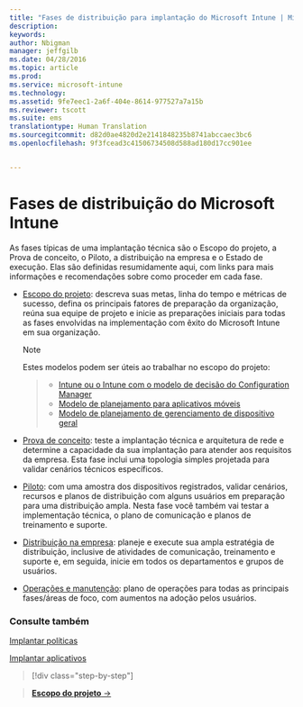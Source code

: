 ```yaml
---
title: "Fases de distribuição para implantação do Microsoft Intune | Microsoft Intune"
description: 
keywords: 
author: Nbigman
manager: jeffgilb
ms.date: 04/28/2016
ms.topic: article
ms.prod: 
ms.service: microsoft-intune
ms.technology: 
ms.assetid: 9fe7eec1-2a6f-404e-8614-977527a7a15b
ms.reviewer: tscott
ms.suite: ems
translationtype: Human Translation
ms.sourcegitcommit: d82d0ae4820d2e2141848235b8741abccaec3bc6
ms.openlocfilehash: 9f3fcead3c41506734508d588ad180d17cc901ee


---
```



# Fases de distribuição do Microsoft Intune
As fases típicas de uma implantação técnica são o Escopo do projeto, a Prova de conceito, o Piloto, a distribuição na empresa e o Estado de execução. Elas são definidas resumidamente aqui, com links para mais informações e recomendações sobre como proceder em cada fase.

-   [Escopo do projeto](project-scope.md): descreva suas metas, linha do tempo e métricas de sucesso, defina os principais fatores de preparação da organização, reúna sua equipe de projeto e inicie as preparações iniciais para todas as fases envolvidas na implementação com êxito do Microsoft Intune em sua organização.
     > [!NOTE]           
       Estes modelos podem ser úteis ao trabalhar no escopo do projeto:
        
    >- [Intune ou o Intune com o modelo de decisão do Configuration Manager](https://gallery.technet.microsoft.com/Intune-or-Intune-with-900e8a78)
    >- [Modelo de planejamento para aplicativos móveis](https://gallery.technet.microsoft.com/Mobile-app-planning-18689d59)
    >- [Modelo de planejamento de gerenciamento de dispositivo geral](https://gallery.technet.microsoft.com/General-device-management-334c3792)
    

-   [Prova de conceito](proof-of-concept.md): teste a implantação técnica e arquitetura de rede e determine a capacidade da sua implantação para atender aos requisitos da empresa. Esta fase inclui uma topologia simples projetada para validar cenários técnicos específicos.  

-   [Piloto](pilot.md): com uma amostra dos dispositivos registrados, validar cenários, recursos e planos de distribuição com alguns usuários em preparação para uma distribuição ampla.  Nesta fase você também vai testar a implementação técnica, o plano de comunicação e planos de treinamento e suporte.
-   [Distribuição na empresa](enterprise-rollout.md): planeje e execute sua ampla estratégia de distribuição, inclusive de atividades de comunicação, treinamento e suporte e, em seguida, inicie em todos os departamentos e grupos de usuários.

-   [Operações e manutenção](operations-and-maintenance.md): plano de operações para todas as principais fases/áreas de foco, com aumentos na adoção pelos usuários.

### Consulte também

[Implantar políticas](policy-rollout.md)

[Implantar aplicativos](application-rollout.md)


<!--
These should be linked to topics in the plan & design section once it is back in the TOC
## Rolling out policies and apps
These topics will help you plan for the rollout of new policies and apps:
-   **[Roll out policies](policy-rollout.md)**

-   **[Roll out apps](application-rollout.md)**
-->


>[!div class="step-by-step"]

>[**Escopo do projeto** &rarr;](project-scope.md)  



<!--HONumber=Jun16_HO4-->


